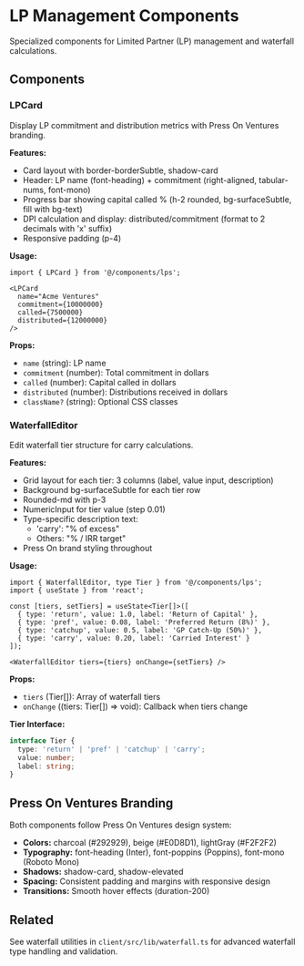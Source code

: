 # LP Management Components

Specialized components for Limited Partner (LP) management and waterfall calculations.

## Components

### LPCard

Display LP commitment and distribution metrics with Press On Ventures branding.

**Features:**
- Card layout with border-borderSubtle, shadow-card
- Header: LP name (font-heading) + commitment (right-aligned, tabular-nums, font-mono)
- Progress bar showing capital called % (h-2 rounded, bg-surfaceSubtle, fill with bg-text)
- DPI calculation and display: distributed/commitment (format to 2 decimals with 'x' suffix)
- Responsive padding (p-4)

**Usage:**
```tsx
import { LPCard } from '@/components/lps';

<LPCard
  name="Acme Ventures"
  commitment={10000000}
  called={7500000}
  distributed={12000000}
/>
```

**Props:**
- `name` (string): LP name
- `commitment` (number): Total commitment in dollars
- `called` (number): Capital called in dollars
- `distributed` (number): Distributions received in dollars
- `className?` (string): Optional CSS classes

### WaterfallEditor

Edit waterfall tier structure for carry calculations.

**Features:**
- Grid layout for each tier: 3 columns (label, value input, description)
- Background bg-surfaceSubtle for each tier row
- Rounded-md with p-3
- NumericInput for tier value (step 0.01)
- Type-specific description text:
  - 'carry': "% of excess"
  - Others: "% / IRR target"
- Press On brand styling throughout

**Usage:**
```tsx
import { WaterfallEditor, type Tier } from '@/components/lps';
import { useState } from 'react';

const [tiers, setTiers] = useState<Tier[]>([
  { type: 'return', value: 1.0, label: 'Return of Capital' },
  { type: 'pref', value: 0.08, label: 'Preferred Return (8%)' },
  { type: 'catchup', value: 0.5, label: 'GP Catch-Up (50%)' },
  { type: 'carry', value: 0.20, label: 'Carried Interest' }
]);

<WaterfallEditor tiers={tiers} onChange={setTiers} />
```

**Props:**
- `tiers` (Tier[]): Array of waterfall tiers
- `onChange` ((tiers: Tier[]) => void): Callback when tiers change

**Tier Interface:**
```ts
interface Tier {
  type: 'return' | 'pref' | 'catchup' | 'carry';
  value: number;
  label: string;
}
```

## Press On Ventures Branding

Both components follow Press On Ventures design system:

- **Colors:** charcoal (#292929), beige (#E0D8D1), lightGray (#F2F2F2)
- **Typography:** font-heading (Inter), font-poppins (Poppins), font-mono (Roboto Mono)
- **Shadows:** shadow-card, shadow-elevated
- **Spacing:** Consistent padding and margins with responsive design
- **Transitions:** Smooth hover effects (duration-200)

## Related

See waterfall utilities in `client/src/lib/waterfall.ts` for advanced waterfall type handling and validation.
